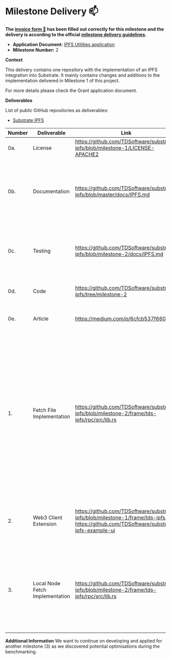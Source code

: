 # Milestone Delivery :mailbox:

**The [invoice form :pencil:](https://docs.google.com/forms/d/e/1FAIpQLSfmNYaoCgrxyhzgoKQ0ynQvnNRoTmgApz9NrMp-hd8mhIiO0A/viewform) has been filled out correctly for this milestone and the delivery is according to the official [milestone delivery guidelines](https://github.com/w3f/Grants-Program/blob/master/docs/Support%20Docs/milestone-deliverables-guidelines.md).**  

* **Application Document:** [IPFS Utilities application](https://github.com/w3f/Grants-Program/blob/master/applications/ipfs_utilities.md)
* **Milestone Number:** 2

**Context**

This delivery contains one repository with the implementation of an IPFS integration into Substrate. It mainly contains changes and additions to the implementation delivered in Milestone 1 of this project. 

For more details please check the Grant application document.

**Deliverables**

List of public GitHub repositories as deliverables:
* [Substrate IPFS](https://github.com/TDSoftware/substrate-ipfs/tree/milestone-1)

| Number | Deliverable                     | Link                                                                                        | Notes                                                                                                                                                                                                                                                                                                                                                                                                                              |
| ------ | ------------------------------- | ------------------------------------------------------------------------------------------- | ---------------------------------------------------------------------------------------------------------------------------------------------------------------------------------------------------------------------------------------------------------------------------------------------------------------------------------------------------------------------------------------------------------------------------------- |
| 0a.    | License                         | https://github.com/TDSoftware/substrate-ipfs/blob/milestone-1/LICENSE-APACHE2               | Apache 2.0                                                                                                                                                                                                                                                                                                                                                                                                                         |
| 0b.    | Documentation                   | https://github.com/TDSoftware/substrate-ipfs/blob/master/docs/IPFS.md                       | We provided and separated and **inline documentation** of the code, a meaningful readme for all modified modules in the repositories.                                                                                                                                                                                                                                                                                              |
| 0c.    | Testing                         | https://github.com/TDSoftware/substrate-ipfs/blob/milestone-2/docs/IPFS.md                     | Core functions are covered by unit tests as far as reasonably applicable to ensure functionality and robustness.                                                                                                                                                                                                                                                                                                                   |
| 0d.    | Code                            | https://github.com/TDSoftware/substrate-ipfs/tree/milestone-2                               | Public GitHub repository with the implementation.                                                                                                                                                                                                                                                                                                                                                                                  |
| 0e.    | Article                         | https://medium.com/p/6cfcb537f660                                                           | Wrote and published an medium article. See link.                                                                                                                                                                                                                                                                                                                                                                                   |
| 1.     | Fetch File Implementation       | https://github.com/TDSoftware/substrate-ipfs/blob/milestone-2/frame/tds-ipfs/rpc/src/lib.rs | Implement the logic that allows clients to fetch a file from IPFS with the Substrate node. E.g. #[prg(name = "nft_getFileById")] will be designed and developed that allows users to redirect a request, which returns Result<String>, to a file server. The PRG mechanism is used to provide a RPC API that can redirect to a file server. The existing IPFS "get file" extrinsic will be obsolet as we provide this new RPC API. |
| 2.     | Web3 Client Extension           | https://github.com/TDSoftware/substrate-ipfs/blob/milestone-1/frame/tds-ipfs/ https://github.com/TDSoftware/substrate-ipfs-example-ui              | The web3 client will be extend to show the (PRG) redirect feature and retrieve corresponding files via a public IPFS gateway.                                                                                                                                                                                                                                                                                                      |
| 3.     | Local Node Fetch Implementation | https://github.com/TDSoftware/substrate-ipfs/blob/milestone-2/frame/tds-ipfs/rpc/src/lib.rs | Implement a file fetch RPC API, that returns the file from the local embedded IPFS node instead of the public IPFS gateway. This is helpful when waiting for the file to be available on the public IPFS gateway.                                                                                                                                                                                                                  |

**Additional Information**
We want to continue on developing and applied for another milestone (3) as we discovered potential optimisations during the benchmarking.
